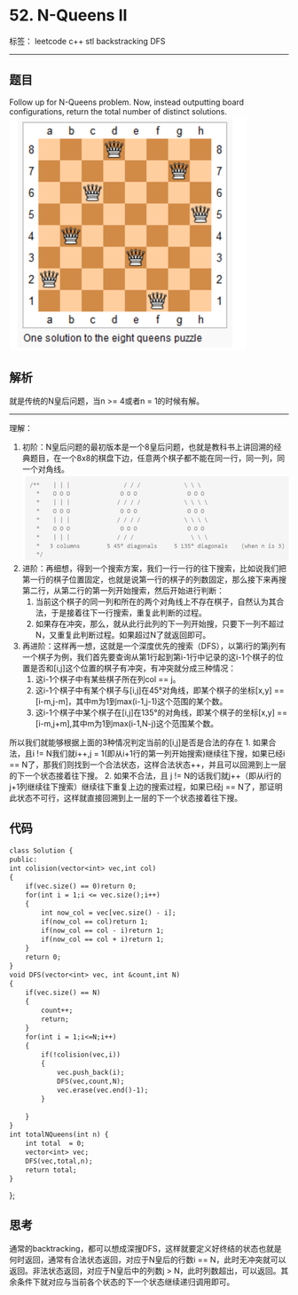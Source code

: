 ﻿# 52. N-Queens II

标签： leetcode c++ stl backstracking DFS

---

## 题目 ##
Follow up for N-Queens problem.
Now, instead outputting board configurations, return the total number of distinct solutions.
![此处输入图片的描述][1]

## 解析 ##
就是传统的N皇后问题，当n >= 4或者n = 1的时候有解。


----------


理解：

 1. 初阶：N皇后问题的最初版本是一个8皇后问题，也就是教科书上讲回溯的经典题目，在一个8x8的棋盘下边，任意两个棋子都不能在同一行，同一列，同一个对角线。
![此处输入图片的描述][2]
 2. 进阶：再细想，得到一个搜索方案，我们一行一行的往下搜索，比如说我们把第一行的棋子位置固定，也就是说第一行的棋子的列数固定，那么接下来再搜第二行，从第二行的第一列开始搜索，然后开始进行判断：
     1. 当前这个棋子的同一列和所在的两个对角线上不存在棋子，自然认为其合法，于是接着往下一行搜索，重复此判断的过程。
     2. 如果存在冲突，那么，就从此行此列的下一列开始搜，只要下一列不超过N，又重复此判断过程。如果超过N了就返回即可。
 3. 再进阶：这样再一想，这就是一个深度优先的搜索（DFS），以第i行的第j列有一个棋子为例，我们首先要查询从第1行起到第i-1行中记录的这i-1个棋子的位置是否和[i,j]这个位置的棋子有冲突，有冲突就分成三种情况：
     1. 这i-1个棋子中有某些棋子所在列col == j。
     2. 这i-1个棋子中有某个棋子与[i,j]在45°对角线，即某个棋子的坐标[x,y] == [i-m,j-m]，其中m为1到max(i-1,j-1)这个范围的某个数。
     3. 这i-1个棋子中某个棋子在[i,j]在135°的对角线，即某个棋子的坐标[x,y] == [i-m,j+m],其中m为1到max(i-1,N-j)这个范围某个数。

 所以我们就能够根据上面的3种情况判定当前的[i,j]是否是合法的存在
     1. 如果合法，且i != N我们就i++,j = 1(即从i+1行的第一列开始搜索)继续往下搜，如果已经i == N了，那我们则找到一个合法状态，这样合法状态++，并且可以回溯到上一层的下一个状态接着往下搜。
     2. 如果不合法，且 j != N的话我们就j++（即从i行的j+1列继续往下搜索）继续往下重复上边的搜索过程，如果已经j == N了，那证明此状态不可行，这样就直接回溯到上一层的下一个状态接着往下搜。

## 代码 ##

    class Solution {
    public:
    int colision(vector<int> vec,int col)
    {
        if(vec.size() == 0)return 0;
        for(int i = 1;i <= vec.size();i++)
        {
            int now_col = vec[vec.size() - i];
            if(now_col == col)return 1;
            if(now_col == col - i)return 1;
            if(now_col == col + i)return 1;
        }
        return 0;
    }
    void DFS(vector<int> vec, int &count,int N)
    {
        if(vec.size() == N)
        {
            count++;
            return;
        }
        for(int i = 1;i<=N;i++)
        {
            if(!colision(vec,i))
            {
                vec.push_back(i);
                DFS(vec,count,N);
                vec.erase(vec.end()-1);
            }
            
        }
    }
    int totalNQueens(int n) {
        int total  = 0;
        vector<int> vec;
        DFS(vec,total,n);
        return total;
    }
};


## 思考 ##
通常的backtracking，都可以想成深搜DFS，这样就要定义好终结的状态也就是何时返回，通常有合法状态返回，对应于N皇后的行数i == N，此时无冲突就可以返回。非法状态返回，对应于N皇后中的列数j > N，此时列数超出，可以返回。其余条件下就对应与当前各个状态的下一个状态继续递归调用即可。


  [1]: /52%20N-Queens%20II/52.png
  [2]: /52%20N-Queens%20II/example.png